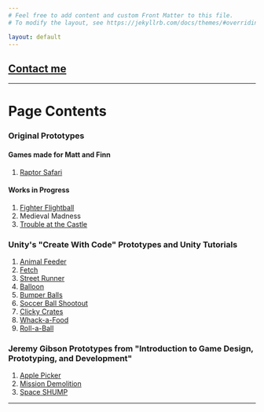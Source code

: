 ```yaml
---
# Feel free to add content and custom Front Matter to this file.
# To modify the layout, see https://jekyllrb.com/docs/themes/#overriding-theme-defaults

layout: default
---
```


## [Contact me](./about)

* * *

# Page Contents
### Original Prototypes
#### Games made for Matt and Finn
1. [Raptor Safari](./RaptorSafari)

#### Works in Progress
1. [Fighter Flightball](./FFB)
1. Medieval Madness
1. [Trouble at the Castle](./TATC)

### Unity's "Create With Code" Prototypes and Unity Tutorials
1. [Animal Feeder](./CWC-P2)
1. [Fetch](./CWC-C2)
1. [Street Runner](./CWC-P3)
1. [Balloon](./CWC-C3)
1. [Bumper Balls](./CWC-P4)
1. [Soccer Ball Shootout](./CWC-C4)
1. [Clicky Crates](./CWC-P5)
1. [Whack-a-Food](./CWC-C5)
1. [Roll-a-Ball](./Rollaball)

### Jeremy Gibson Prototypes from "Introduction to Game Design, Prototyping, and Development"
1. [Apple Picker](./JG-1)
1. [Mission Demolition](./JG-2)
1. [Space SHUMP](./JG-3)

* * *

